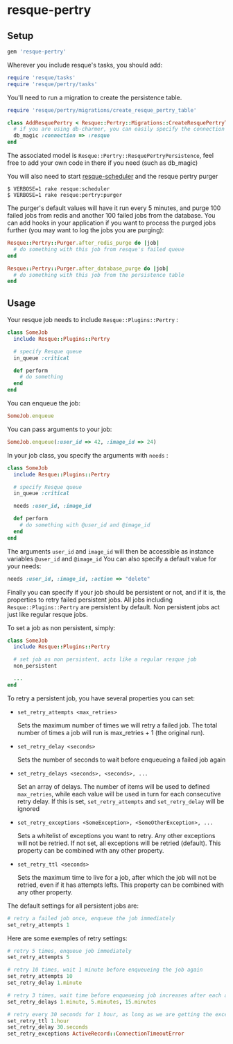 resque-pertry
=============

Setup
-----

```ruby
gem 'resque-pertry'
```

Wherever you include resque's tasks, you should add:

```ruby
require 'resque/tasks'
require 'resque/pertry/tasks'
```

You'll need to run a migration to create the persistence table.

```ruby
require 'resque/pertry/migrations/create_resque_pertry_table'

class AddResquePertry < Resque::Pertry::Migrations::CreateResquePertryTable
  # if you are using db-charmer, you can easily specify the connection to use
  db_magic :connection => :resque
end
```

The associated model is `Resque::Pertry::ResquePertryPersistence`, feel free to add your own code in there if you need (such as db_magic)

You will also need to start [resque-scheduler](https://github.com/bvandenbos/resque-scheduler) and the resque pertry purger

```
$ VERBOSE=1 rake resque:scheduler
$ VERBOSE=1 rake resque:pertry:purger
```

The purger's default values will have it run every 5 minutes, and purge 100 failed jobs from redis and another 100 failed jobs from the database.
You can add hooks in your application if you want to process the purged jobs further (you may want to log the jobs you are purging):

```ruby
Resque::Pertry::Purger.after_redis_purge do |job|
  # do something with this job from resque's failed queue
end

Resque::Pertry::Purger.after_database_purge do |job|
  # do something with this job from the persistence table
end
```

Usage
-----

Your resque job needs to include `Resque::Plugins::Pertry` :

```ruby
class SomeJob
  include Resque::Plugins::Pertry

  # specify Resque queue
  in_queue :critical

  def perform
    # do something
  end
end
```

You can enqueue the job:

```ruby
SomeJob.enqueue
```

You can pass arguments to your job:

```ruby
SomeJob.enqueue(:user_id => 42, :image_id => 24)
```

In your job class, you specify the arguments with `needs` :

```ruby
class SomeJob
  include Resque::Plugins::Pertry

  # specify Resque queue
  in_queue :critical

  needs :user_id, :image_id

  def perform
    # do something with @user_id and @image_id
  end
end
```

The arguments `user_id` and `image_id` will then be accessible as instance variables `@user_id` and `@image_id`
You can also specify a default value for your needs:

```ruby
needs :user_id, :image_id, :action => "delete"
```

Finally you can specify if your job should be persistent or not, and if it is, the properties to retry failed persistent jobs.
All jobs including `Resque::Plugins::Pertry` are persistent by default. Non persistent jobs act just like regular resque jobs.

To set a job as non persistent, simply:

```ruby
class SomeJob
  include Resque::Plugins::Pertry

  # set job as non persistent, acts like a regular resque job
  non_persistent

  ...
end
```

To retry a persistent job, you have several properties you can set:

  * `set_retry_attempts <max_retries>`

    Sets the maximum number of times we will retry a failed job. 
    The total number of times a job will run is max_retries + 1 (the original run).

  * `set_retry_delay <seconds>`

    Sets the number of seconds to wait before enqueueing a failed job again

  * `set_retry_delays <seconds>, <seconds>, ...`

    Set an array of delays. 
    The number of items will be used to defined `max_retries`, while each value will be used in turn for each consecutive retry delay.
    If this is set, `set_retry_attempts` and `set_retry_delay` will be ignored

  * `set_retry_exceptions <SomeException>, <SomeOtherException>, ...`

    Sets a whitelist of exceptions you want to retry. Any other exceptions will not be retried.
    If not set, all exceptions will be retried (default).
    This property can be combined with any other property.

  * `set_retry_ttl <seconds>`

    Sets the maximum time to live for a job, after which the job will not be retried, even if it has attempts lefts.
    This property can be combined with any other property.

The default settings for all persistent jobs are:

```ruby
# retry a failed job once, enqueue the job immediately
set_retry_attempts 1
```

Here are some exemples of retry settings:

```ruby
# retry 5 times, enqueue job immediately
set_retry_attempts 5
```

```ruby
# retry 10 times, wait 1 minute before enqueueing the job again
set_retry_attempts 10
set_retry_delay 1.minute
```

```ruby
# retry 3 times, wait time before enqueueing job increases after each attempt
set_retry_delays 1.minute, 5.minutes, 15.minutes
```

```ruby
# retry every 30 seconds for 1 hour, as long as we are getting the exception ActiveRecord::ConnectionTimeoutError
set_retry_ttl 1.hour
set_retry_delay 30.seconds
set_retry_exceptions ActiveRecord::ConnectionTimeoutError
```

